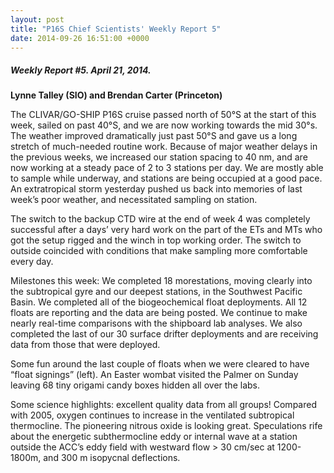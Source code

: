 ```yaml
---
layout: post
title: "P16S Chief Scientists' Weekly Report 5"
date: 2014-09-26 16:51:00 +0000
---
```

##### Weekly Report #5. April 21, 2014.

**Lynne Talley (SIO) and Brendan Carter (Princeton)**

The CLIVAR/GO-SHIP P16S cruise passed north of 50°S at the start of this week,
sailed on past 40°S, and we are now working towards the mid 30°s. The weather
improved dramatically just past 50°S and gave us a long stretch of much-needed
routine work. Because of major weather delays in the previous weeks, we
increased our station spacing to 40 nm, and are now working at a steady pace
of 2 to 3 stations per day. We are mostly able to sample while underway, and
stations are being occupied at a good pace. An extratropical storm yesterday
pushed us back into memories of last week’s poor weather, and necessitated
sampling on station.

The switch to the backup CTD wire at the end of week 4 was completely
successful after a days’ very hard work on the part of the ETs and MTs who got
the setup rigged and the winch in top working order. The switch to outside
coincided with conditions that make sampling more comfortable every day.

Milestones this week: We completed 18 morestations, moving clearly into the
subtropical gyre and our deepest stations, in the Southwest Pacific Basin. We
completed all of the biogeochemical float deployments. All 12 floats are
reporting and the data are being posted. We continue to make nearly real-time
comparisons with the shipboard lab analyses. We also completed the last of our
30 surface drifter deployments and are receiving data from those that were
deployed.

Some fun around the last couple of floats when we were cleared to have “float
signings” (left). An Easter wombat visited the Palmer on Sunday leaving 68
tiny origami candy boxes hidden all over the labs.

Some science highlights: excellent quality data from all groups! Compared with
2005, oxygen continues to increase in the ventilated subtropical thermocline.
The pioneering nitrous oxide is looking great. Speculations rife about the
energetic subthermocline eddy or internal wave at a station outside the ACC’s
eddy field with westward flow &gt; 30 cm/sec at 1200-1800m, and 300 m
isopycnal deflections.


